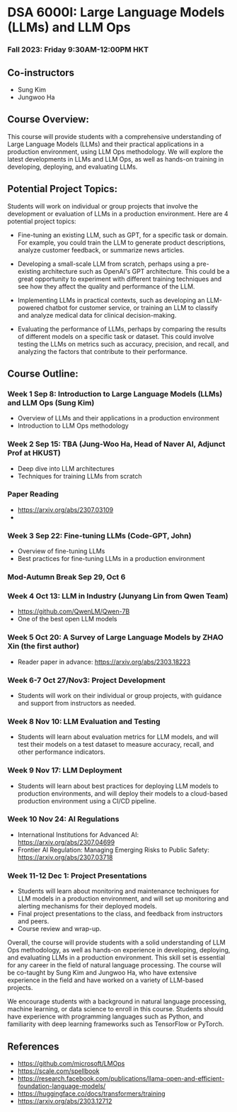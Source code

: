 # DSA 6000I: Large Language Models (LLMs) and LLM Ops
### Fall 2023: Friday 9:30AM-12:00PM HKT

## Co-instructors
* Sung Kim
* Jungwoo Ha

## Course Overview:
This course will provide students with a comprehensive understanding of Large Language Models (LLMs) and their practical applications in a production environment, using LLM Ops methodology. We will explore the latest developments in LLMs and LLM Ops, as well as hands-on training in developing, deploying, and evaluating LLMs.

## Potential Project Topics:
Students will work on individual or group projects that involve the development or evaluation of LLMs in a production environment. Here are 4 potential project topics:

* Fine-tuning an existing LLM, such as GPT, for a specific task or domain. For example, you could train the LLM to generate product descriptions, analyze customer feedback, or summarize news articles.

* Developing a small-scale LLM from scratch, perhaps using a pre-existing architecture such as OpenAI's GPT architecture. This could be a great opportunity to experiment with different training techniques and see how they affect the quality and performance of the LLM.

* Implementing LLMs in practical contexts, such as developing an LLM-powered chatbot for customer service, or training an LLM to classify and analyze medical data for clinical decision-making.

* Evaluating the performance of LLMs, perhaps by comparing the results of different models on a specific task or dataset. This could involve testing the LLMs on metrics such as accuracy, precision, and recall, and analyzing the factors that contribute to their performance.

## Course Outline:

### Week 1 Sep 8: Introduction to Large Language Models (LLMs) and LLM Ops (Sung Kim)
- Overview of LLMs and their applications in a production environment
- Introduction to LLM Ops methodology

### Week 2 Sep 15: TBA (Jung-Woo Ha, Head of Naver AI, Adjunct Prof at HKUST)
- Deep dive into LLM architectures
- Techniques for training LLMs from scratch

### Paper Reading
- https://arxiv.org/abs/2307.03109
- 

### Week 3 Sep 22: Fine-tuning LLMs (Code-GPT, John)
- Overview of fine-tuning LLMs
- Best practices for fine-tuning LLMs in a production environment

### Mod-Autumn Break Sep 29, Oct 6

### Week 4 Oct 13: LLM in Industry (Junyang Lin from Qwen Team)
- https://github.com/QwenLM/Qwen-7B
- One of the best open LLM models

### Week 5 Oct 20: A Survey of Large Language Models by ZHAO Xin (the first author)
 - Reader paper in advance: https://arxiv.org/abs/2303.18223 


### Week 6-7 Oct 27/Nov3: Project Development
- Students will work on their individual or group projects, with guidance and support from instructors as needed.

### Week 8 Nov 10: LLM Evaluation and Testing
- Students will learn about evaluation metrics for LLM models, and will test their models on a test dataset to measure accuracy, recall, and other performance indicators.

### Week 9 Nov 17: LLM Deployment
- Students will learn about best practices for deploying LLM models to production environments, and will deploy their models to a cloud-based production environment using a CI/CD pipeline.

### Week 10 Nov 24: AI Regulations
* International Institutions for Advanced AI: https://arxiv.org/abs/2307.04699
* Frontier AI Regulation: Managing Emerging Risks to Public Safety: https://arxiv.org/abs/2307.03718


### Week 11-12 Dec 1: Project Presentations
- Students will learn about monitoring and maintenance techniques for LLM models in a production environment, and will set up monitoring and alerting mechanisms for their deployed models.
- Final project presentations to the class, and feedback from instructors and peers.
- Course review and wrap-up.

Overall, the course will provide students with a solid understanding of LLM Ops methodology, as well as hands-on experience in developing, deploying, and evaluating LLMs in a production environment. This skill set is essential for any career in the field of natural language processing. The course will be co-taught by Sung Kim and Jungwoo Ha, who have extensive experience in the field and have worked on a variety of LLM-based projects.

We encourage students with a background in natural language processing, machine learning, or data science to enroll in this course. Students should have experience with programming languages such as Python, and familiarity with deep learning frameworks such as TensorFlow or PyTorch.

## References
* https://github.com/microsoft/LMOps
* https://scale.com/spellbook
* https://research.facebook.com/publications/llama-open-and-efficient-foundation-language-models/
* https://huggingface.co/docs/transformers/training
* https://arxiv.org/abs/2303.12712

